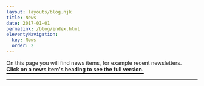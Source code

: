```yaml
---
layout: layouts/blog.njk
title: News
date: 2017-01-01
permalink: /blog/index.html
eleventyNavigation:
  key: News
  order: 2
---
```


On this page you will find news items, for example recent newsletters. <span style="display:inline-block;font-weight:600;border-bottom:2px solid #000;padding-bottom:2px;">Click on a news item's heading to see the full version.</span>
___